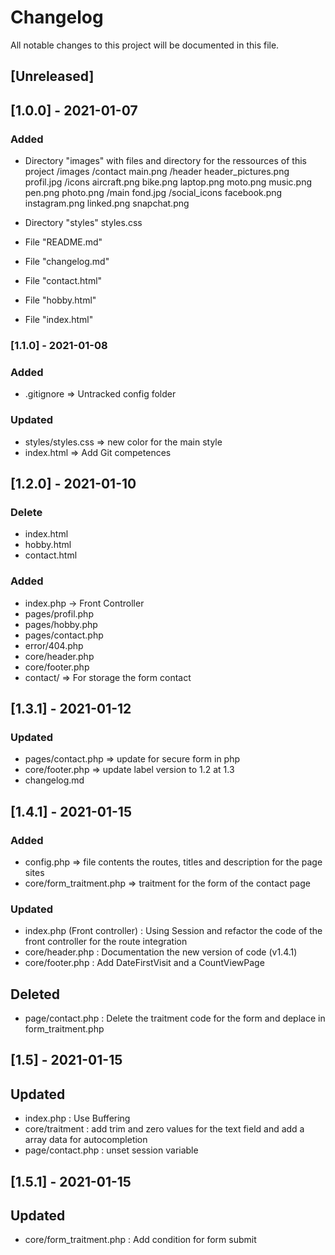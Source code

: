 # Changelog
All notable changes to this project will be documented in this file.

## [Unreleased]

## [1.0.0] - 2021-01-07
### Added
- Directory "images" with files and directory for the ressources of this project
    /images
        /contact
            main.png
        /header 
            header_pictures.png
            profil.jpg
        /icons 
            aircraft.png
            bike.png
            laptop.png
            moto.png
            music.png
            pen.png
            photo.png
        /main 
            fond.jpg
        /social_icons
            facebook.png
            instagram.png
            linked.png
            snapchat.png

- Directory "styles"
    styles.css

- File "README.md"
- File "changelog.md"
- File "contact.html"
- File "hobby.html"
- File "index.html"

### [1.1.0] - 2021-01-08
### Added
- .gitignore => Untracked config folder

### Updated
- styles/styles.css => new color for the main style
- index.html => Add Git competences

## [1.2.0] - 2021-01-10
### Delete
- index.html
- hobby.html
- contact.html

### Added
- index.php -> Front Controller
- pages/profil.php
- pages/hobby.php
- pages/contact.php
- error/404.php
- core/header.php
- core/footer.php
- contact/ => For storage the form contact

## [1.3.1] - 2021-01-12
### Updated
- pages/contact.php => update for secure form in php
- core/footer.php => update label version to 1.2 at 1.3
- changelog.md

## [1.4.1] - 2021-01-15
### Added
- config.php => file contents the routes, titles and description for the page sites
- core/form_traitment.php => traitment for the form of the contact page

### Updated
- index.php (Front controller) : Using Session and refactor the code of the front controller for the route integration
- core/header.php : Documentation the new version of code (v1.4.1)
- core/footer.php : Add DateFirstVisit and a CountViewPage

## Deleted
- page/contact.php : Delete the traitment code for the form and deplace in form_traitment.php

## [1.5] - 2021-01-15
## Updated
- index.php : Use Buffering
- core/traitment : add trim and zero values for the text field and add a array data for autocompletion
- page/contact.php : unset session variable

## [1.5.1] - 2021-01-15
## Updated
- core/form_traitment.php : Add condition for form submit